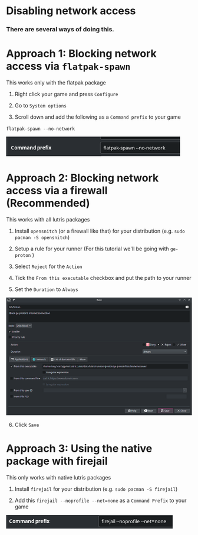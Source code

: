 # Disabling network access

### There are several ways of doing this.

# Approach 1: Blocking network access via `flatpak-spawn`

This works only with the flatpak package

1. Right click your game and press `Configure`

2. Go to `System options` 

3. Scroll down and add the following as a `Command prefix` to your game

`flatpak-spawn --no-network`

![](/assets/flatpak-spawn.png)

# Approach 2: Blocking network access via a firewall (Recommended)

This works with all lutris packages

1. Install `opensnitch` (or a firewall like that) for your distribution (e.g. `sudo pacman -S opensnitch`)

2. Setup a rule for your runner (For this tutorial we'll be going with `ge-proton` )

3. Select `Reject` for the `Action`

4. Tick the `From this executable` checkbox and put the path to your runner

5. Set the `Duration` to `Always`

![](/assets/3.png)

6. Click `Save`

# Approach 3: Using the native package with firejail

This only works with native lutris packages

1. Install `firejail` for your distribution (e.g. `sudo pacman -S firejail`)

2. Add this `firejail --noprofile --net=none` as a `Command Prefix` to your game

![](/assets/2.png)

